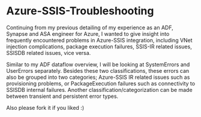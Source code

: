 # Azure-SSIS-Troubleshooting

Continuing from my previous detailing of my experience as an ADF, Synapse and ASA engineer for Azure, I wanted to give insight into frequently encountered problems in Azure-SSIS integration, including VNet injection complications, package execution failures, SSIS-IR related issues, SSISDB related issues, vice versa.

Similar to my ADF dataflow overview, I will be looking at SystemErrors and UserErrors separately. Besides these two classifications, these errors can also be grouped into two categories; Azure-SSIS IR related issues such as provisioning problems, or PackageExecution failures such as connectivity to SSISDB internal failures. Another classification/categorization can be made between transient and persistent error types.

Also please fork it if you liked :)
